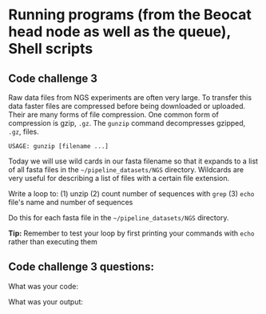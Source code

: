 Running programs (from the Beocat head node as well as the queue), Shell scripts
================================================================================

## Code challenge 3

Raw data files from NGS experiments are often very large. To transfer this data faster files are compressed before being downloaded or uploaded. Their are many forms of file compression. One common form of compression is gzip, `.gz`. The `gunzip` command decompresses gzipped, `.gz`, files.

    USAGE: gunzip [filename ...]

Today we will use wild cards in our fasta filename so that it expands to a list of all fasta files in the `~/pipeline_datasets/NGS` directory. Wildcards are very useful for describing a list of files with a certain file extension. 
 
Write a loop to:
(1) unzip 
(2) count number of sequences with `grep`
(3) `echo` file's name and number of sequences

Do this for each fasta file in the `~/pipeline_datasets/NGS` directory.

**Tip:** Remember to test your loop by first printing your commands with `echo` rather than executing them
 
## Code challenge 3 questions:

What was your code:

What was your output:
 
